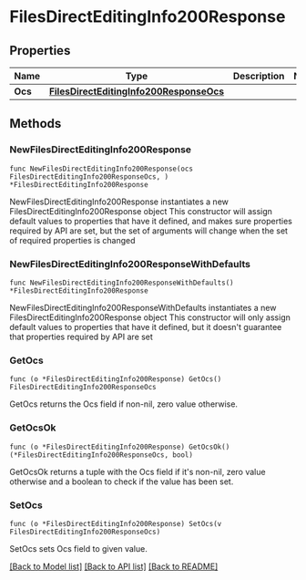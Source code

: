 # FilesDirectEditingInfo200Response

## Properties

Name | Type | Description | Notes
------------ | ------------- | ------------- | -------------
**Ocs** | [**FilesDirectEditingInfo200ResponseOcs**](FilesDirectEditingInfo200ResponseOcs.md) |  | 

## Methods

### NewFilesDirectEditingInfo200Response

`func NewFilesDirectEditingInfo200Response(ocs FilesDirectEditingInfo200ResponseOcs, ) *FilesDirectEditingInfo200Response`

NewFilesDirectEditingInfo200Response instantiates a new FilesDirectEditingInfo200Response object
This constructor will assign default values to properties that have it defined,
and makes sure properties required by API are set, but the set of arguments
will change when the set of required properties is changed

### NewFilesDirectEditingInfo200ResponseWithDefaults

`func NewFilesDirectEditingInfo200ResponseWithDefaults() *FilesDirectEditingInfo200Response`

NewFilesDirectEditingInfo200ResponseWithDefaults instantiates a new FilesDirectEditingInfo200Response object
This constructor will only assign default values to properties that have it defined,
but it doesn't guarantee that properties required by API are set

### GetOcs

`func (o *FilesDirectEditingInfo200Response) GetOcs() FilesDirectEditingInfo200ResponseOcs`

GetOcs returns the Ocs field if non-nil, zero value otherwise.

### GetOcsOk

`func (o *FilesDirectEditingInfo200Response) GetOcsOk() (*FilesDirectEditingInfo200ResponseOcs, bool)`

GetOcsOk returns a tuple with the Ocs field if it's non-nil, zero value otherwise
and a boolean to check if the value has been set.

### SetOcs

`func (o *FilesDirectEditingInfo200Response) SetOcs(v FilesDirectEditingInfo200ResponseOcs)`

SetOcs sets Ocs field to given value.



[[Back to Model list]](../README.md#documentation-for-models) [[Back to API list]](../README.md#documentation-for-api-endpoints) [[Back to README]](../README.md)


